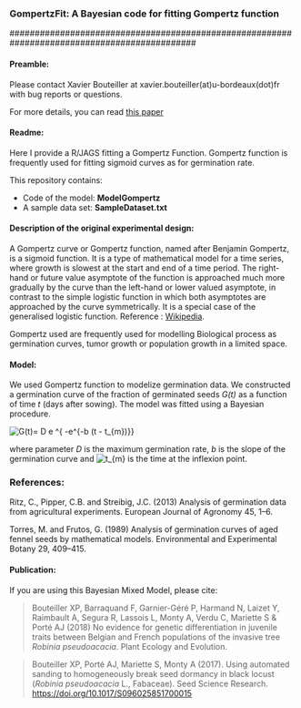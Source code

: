### GompertzFit: A Bayesian code for fitting Gompertz function
#############################################################################################

#### Preamble:

Please contact Xavier Bouteiller at xavier.bouteiller(at)u-bordeaux(dot)fr with bug reports or questions. 

For more details, you can read [this paper](https://www.cambridge.org/core/journals/seed-science-research/article/using-automated-sanding-to-homogeneously-break-seed-dormancy-in-black-locust-robinia-pseudoacacia-l-fabaceae/811101B9C7853FC8EC628BAB0A3E1EE4)

#### Readme:

Here I provide a R/JAGS fitting a Gompertz Function. Gompertz function is frequently used for fitting sigmoid curves as for germination rate.

This repository contains:
- Code of the model: **ModelGompertz**
- A sample data set: **SampleDataset.txt**

#### Description of the original experimental design:

A Gompertz curve or Gompertz function, named after Benjamin Gompertz, is a sigmoid function. It is a type of mathematical model for a time series, where growth is slowest at the start and end of a time period. The right-hand or future value asymptote of the function is approached much more gradually by the curve than the left-hand or lower valued asymptote, in contrast to the simple logistic function in which both asymptotes are approached by the curve symmetrically. It is a special case of the generalised logistic function. Reference : [Wikipedia](https://en.wikipedia.org/wiki/Gompertz_function).

Gompertz used are frequently used for modelling Biological process as germination curves, tumor growth or population growth in a limited space.

#### Model:

We used Gompertz function to modelize germination data. We constructed a germination curve of the fraction of germinated seeds _G(t)_ as a function of time _t_ (days after sowing). The model was fitted using a Bayesian procedure. 

<img src="https://latex.codecogs.com/gif.latex?G(t)=&space;D&space;e&space;^{&space;-e^{-b&space;(t&space;-&space;t_{m})}}" title="G(t)= D e ^{ -e^{-b (t - t_{m})}}" />

where parameter _D_ is the maximum germination rate, _b_ is the slope of the germination curve and <img src="https://latex.codecogs.com/gif.latex?t_{m}" title="t_{m}" /> is the time at the inflexion point.

### References:

Ritz, C., Pipper, C.B. and Streibig, J.C. (2013) Analysis of germination data from agricultural experiments. European Journal of Agronomy 45, 1–6.

Torres, M. and Frutos, G. (1989) Analysis of germination curves of aged fennel seeds by mathematical models. Environmental and Experimental Botany 29, 409–415.

#### Publication:

If you are using this Bayesian Mixed Model, please cite:

>Bouteiller XP, Barraquand F, Garnier-Géré P, Harmand N, Laizet Y, Raimbault A, Segura R, Lassois L, Monty A, Verdu C, Mariette S & Porté AJ (2018) No evidence for genetic differentiation in juvenile traits between Belgian and French populations of the invasive tree *Robinia pseudoacacia*. Plant Ecology and Evolution.

>Bouteiller XP, Porté AJ, Mariette S, Monty A (2017). Using automated sanding to homogeneously break seed dormancy in black locust (*Robinia pseudoacacia* L., Fabaceae). Seed Science Research. https://doi.org/10.1017/S096025851700015
